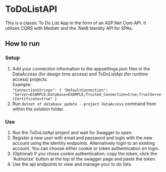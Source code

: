 # ToDoListAPI
This is a classic To Do List App in the form of an ASP.Net Core API. It utilizes CQRS with Mediatr and the .Net8 Identity API for SPAs.
## How to run
### Setup
1. Add your connection information to the appsettings.json files in the DataAccess (for design time access) and ToDoListApi (for runtime access) projects.\
   Example:\
`"ConnectionStrings": {
   "DefaultConnection": "Server=EXAMPLE;Database=EXAMPLE;Trusted_Connection=true;TrustServerCertificate=true"
 }`
2. Run `dotnet ef database update --project DataAccess` command from within the solution folder.
### Use
1. Run the ToDoListApi project and wait for Swagger to open.
2. Register a new user with email and password and login with the new account using the identity endpoints. Alternatively login to an existing account. You can choose either cookie or token authentication on login.
3. (Optional) If you chose cookie authentication: copy the token, click the 'Authorize' button at the top of the swagger page and paste the token.
4. Use the api endpoints to view and manage your to do lists.

